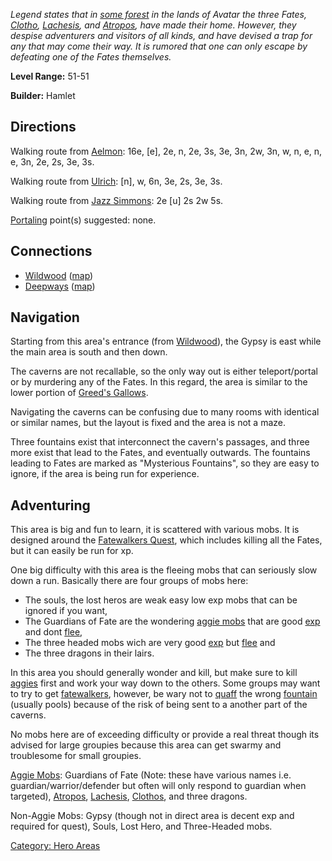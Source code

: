 *Legend states that in [some forest](:Category:_Wildwood.md "wikilink")
in the lands of Avatar the three Fates, [Clotho](Clotho.md "wikilink"),
[Lachesis](Lachesis.md "wikilink"), and
[Atropos](Atropos.md "wikilink"), have made their home. However, they
despise adventurers and visitors of all kinds, and have devised a trap
for any that may come their way. It is rumored that one can only escape
by defeating one of the Fates themselves.*

**Level Range:** 51-51

**Builder:** Hamlet

## Directions

Walking route from [Aelmon](Aelmon.md "wikilink"): 16e, \[e\], 2e, n,
2e, 3s, 3e, 3n, 2w, 3n, w, n, e, n, e, 3n, 2e, 2s, 3e, 3s.

Walking route from [Ulrich](Ulrich.md "wikilink"): \[n\], w, 6n, 3e, 2s,
3e, 3s.

Walking route from [Jazz Simmons](Jazz_Simmons "wikilink"): 2e \[u\] 2s
2w 5s.

[Portaling](Portal.md "wikilink") point(s) suggested: none.

## Connections

-   [Wildwood](:Category:Wildwood.md "wikilink")
    ([map](Wildwood_Map.md "wikilink"))
-   [Deepways](:Category:Deepways.md "wikilink")
    ([map](Deepways_Map.md "wikilink"))

## Navigation

Starting from this area's entrance (from
[Wildwood](:Category:_Wildwood.md "wikilink")), the Gypsy is east while
the main area is south and then down.

The caverns are not recallable, so the only way out is either
teleport/portal or by murdering any of the Fates. In this regard, the
area is similar to the lower portion of [Greed's
Gallows](:Category:Greed's_Gallows.md "wikilink").

Navigating the caverns can be confusing due to many rooms with identical
or similar names, but the layout is fixed and the area is not a maze.

Three fountains exist that interconnect the cavern's passages, and three
more exist that lead to the Fates, and eventually outwards. The
fountains leading to Fates are marked as "Mysterious Fountains", so they
are easy to ignore, if the area is being run for experience.

## Adventuring

This area is big and fun to learn, it is scattered with various mobs. It
is designed around the [Fatewalkers
Quest](Fatewalkers_Quest "wikilink"), which includes killing all the
Fates, but it can easily be run for xp.

One big difficulty with this area is the fleeing mobs that can seriously
slow down a run. Basically there are four groups of mobs here:

-   The souls, the lost heros are weak easy low exp mobs that can be
    ignored if you want,
-   The Guardians of Fate are the wondering [aggie
    mobs](Aggressive_Mobs.md "wikilink") that are good
    [exp](Experience_Points.md "wikilink") and dont
    [flee](Flee.md "wikilink"),
-   The three headed mobs wich are very good
    [exp](Experience_Points.md "wikilink") but
    [flee](Flee.md "wikilink") and
-   The three dragons in their lairs.

In this area you should generally wonder and kill, but make sure to kill
[aggies](Aggressive_Mobs.md "wikilink") first and work your way down to
the others. Some groups may want to try to get
[fatewalkers](Fatewalkers.md "wikilink"), however, be wary not to
[quaff](Quaff.md "wikilink") the wrong
[fountain](Fountains.md "wikilink") (usually pools) because of the risk
of being sent to a another part of the caverns.

No mobs here are of exceeding difficulty or provide a real threat though
its advised for large groupies because this area can get swarmy and
troublesome for small groupies.

[Aggie Mobs](Aggressive_Mobs.md "wikilink"): Guardians of Fate (Note:
these have various names i.e. guardian/warrior/defender but often will
only respond to guardian when targeted),
[Atropos](Atropos.md "wikilink"), [Lachesis](Lachesis.md "wikilink"),
[Clothos](Clothos.md "wikilink"), and three dragons.

Non-Aggie Mobs: Gypsy (though not in direct area is decent exp and
required for quest), Souls, Lost Hero, and Three-Headed mobs.

[Category: Hero Areas](Category:_Hero_Areas "wikilink")

